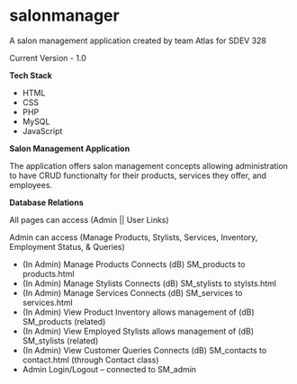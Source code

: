 # salonmanager
A salon management application created by team Atlas for SDEV 328

Current Version - 1.0

**Tech Stack**
- HTML
- CSS
- PHP
- MySQL
- JavaScript

**Salon Management Application**

The application offers salon management concepts allowing administration to have CRUD functionalty for their products, services they offer, and employees.

**Database Relations**

All pages can access (Admin || User Links)

Admin can access (Manage Products, Stylists, Services, Inventory, Employment Status, & Queries)

-	(In Admin) Manage Products Connects (dB) SM_products to products.html
-	(In Admin) Manage Stylists Connects (dB) SM_stylists to stylsts.html
-	(In Admin) Manage Services Connects (dB) SM_services to services.html
-	(In Admin) View Product Inventory allows management of (dB) SM_products (related)
-	(In Admin) View Employed Stylists allows management of (dB) SM_stylists (related)
-	(In Admin) View Customer Queries Connects (dB) SM_contacts to contact.html (through Contact class)
-	Admin Login/Logout – connected to SM_admin







